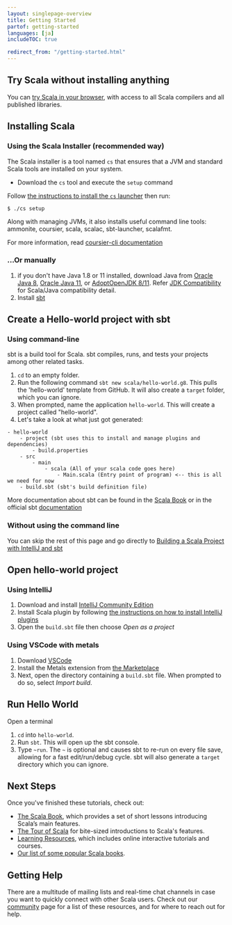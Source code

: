```yaml
---
layout: singlepage-overview
title: Getting Started
partof: getting-started
languages: [ja]
includeTOC: true

redirect_from: "/getting-started.html"
---
```

## Try Scala without installing anything 
You can [try Scala in your browser](https://scastie.scala-lang.org/MHc7C9iiTbGfeSAvg8CKAA), with access to all Scala compilers and 
all published libraries.

##  Installing Scala
### Using the Scala Installer (recommended way)
The Scala installer is a tool named `cs` that ensures that a JVM and standard Scala tools are installed on your system.  

* Download the `cs` tool and execute the `setup` command

<div class="main-download">
    <div id="download-step-one">
        <p>Follow <a href="https://get-coursier.io/docs/cli-overview.html#install-native-launcher" target="_blank">the instructions to install the <code>cs</code> launcher</a> then run:</p>
        <p><code>$ ./cs setup</code></p>
    </div>
</div>


Along with managing JVMs, it also installs useful command line tools: 
ammonite, coursier, scala, scalac, sbt-launcher, scalafmt.

For more information, read [coursier-cli documentation](https://get-coursier.io/docs/cli-overview)

### ...Or manually
1. if you don't have Java 1.8 or 11 installed, download 
Java from [Oracle Java 8](https://www.oracle.com/java/technologies/javase-jdk8-downloads.html), [
Oracle Java 11](https://www.oracle.com/java/technologies/javase-jdk11-downloads.html), 
or [AdoptOpenJDK 8/11](https://adoptopenjdk.net/). Refer [JDK Compatibility](/overviews/jdk-compatibility/overview.html) for Scala/Java compatibility detail.
1. Install [sbt](https://www.scala-sbt.org/download.html)


## Create a Hello-world project with sbt
### Using command-line
sbt is a build tool for Scala. sbt compiles, runs, 
and tests your projects among other related tasks.

1. `cd` to an empty folder.
1. Run the following command `sbt new scala/hello-world.g8`.
This pulls the 'hello-world' template from GitHub.
It will also create a `target` folder, which you can ignore.
1. When prompted, name the application `hello-world`. This will
create a project called "hello-world".
1. Let's take a look at what just got generated:

```
- hello-world
    - project (sbt uses this to install and manage plugins and dependencies)
        - build.properties
    - src
        - main
            - scala (All of your scala code goes here)
                - Main.scala (Entry point of program) <-- this is all we need for now
    - build.sbt (sbt's build definition file)
```

More documentation about sbt can be found in the [Scala Book](/overviews/scala-book/scala-build-tool-sbt.html) 
or in the official sbt [documentation](https://www.scala-sbt.org/1.x/docs/index.html)

### Without using the command line
You can skip the rest of this page and go directly to [Building a Scala Project with IntelliJ and sbt](/getting-started/intellij-track/building-a-scala-project-with-intellij-and-sbt.html#next-steps)


## Open hello-world project
### Using IntelliJ
1. Download and install [IntelliJ Community Edition](https://www.jetbrains.com/idea/download/)
1. Install Scala plugin by following [the instructions on how to install IntelliJ plugins](https://www.jetbrains.com/help/idea/managing-plugins.html)
1. Open the `build.sbt` file then choose *Open as a project*

### Using VSCode with metals 
1. Download [VSCode](https://code.visualstudio.com/Download)
1. Install the Metals extension from [the Marketplace](https://marketplace.visualstudio.com/items?itemName=scalameta.metals)
1. Next, open the directory containing a `build.sbt` file. When prompted to do so, select *Import build*.

## Run Hello World
Open a terminal
1. `cd` into `hello-world`.
1. Run `sbt`. This will open up the sbt console.
1. Type `~run`. The `~` is optional and causes sbt to re-run on every file save,
allowing for a fast edit/run/debug cycle. sbt will also generate a `target` directory
which you can ignore.


## Next Steps
Once you've finished these tutorials, check out:

* [The Scala Book](/overviews/scala-book/introduction.html), which provides a set of short lessons introducing Scala’s main features.
* [The Tour of Scala](/tour/tour-of-scala.html) for bite-sized introductions to Scala's features.
* [Learning Resources](/learn.html), which includes online interactive tutorials and courses.
* [Our list of some popular Scala books](/books.html).

## Getting Help
There are a multitude of mailing lists and real-time chat channels in case you want to quickly connect with other Scala users. Check out our [community](https://scala-lang.org/community/) page for a list of these resources, and for where to reach out for help.

<!-- Hidden elements whose content are used to provide OS-specific download instructions.
 -- This is handled in `resources/js/functions.js`.
 --> 
<div style="display:none" id="stepOne-linux">
       <code class="hljs">$ curl -Lo cs https://git.io/coursier-cli-linux && chmod +x cs && ./cs setup </code> <br>
</div>
 
<div style="display:none" id="stepOne-unix">
    <p>Follow <a href="https://get-coursier.io/docs/cli-overview.html#install-native-launcher" target="_blank">the instructions to install the <code>cs</code> launcher</a> then run:</p>
    <p><code>$ ./cs setup</code></p>
</div>
 
<div style="display:none" id="stepOne-osx">
    <div class="highlight">
        <code class="hljs">$ brew install coursier/formulas/coursier && cs setup </code> <br>
    </div>
    <p>Alternatively, if you don't use Homebrew</p>
    <div class="highlight">
        <code class="hljs">$ curl -Lo cs https://git.io/coursier-cli-macos && chmod +x cs &&  (xattr -d com.apple.quarantine cs || true) && ./cs  setup </code> <br>
    </div>
</div>
  
<div style="display:none" id="stepOne-windows">
    <p>Download and execute <a href="https://git.io/coursier-cli-windows-exe">the Scala installer for Windows</a> based on coursier</p>
</div>
